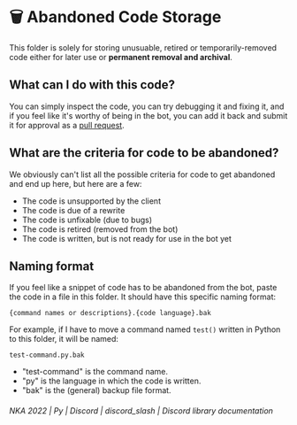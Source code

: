 # 🗑️ Abandoned Code Storage
This folder is solely for storing unusuable, retired or temporarily-removed code either for later use or **permanent removal and archival**.

## What can I do with this code?
You can simply inspect the code, you can try debugging it and fixing it, and if you feel like it's worthy of being in the bot, you can add it back and submit it for approval as a [pull request](https://github.com/PyBotDevs/water-reminder-bot/pulls).

## What are the criteria for code to be abandoned?
We obviously can't list all the possible criteria for code to get abandoned and end up here, but here are a few:

* The code is unsupported by the client
* The code is due of a rewrite
* The code is unfixable (due to bugs)
* The code is retired (removed from the bot)
* The code is written, but is not ready for use in the bot yet

## Naming format
If you feel like a snippet of code has to be abandoned from the bot, paste the code in a file in this folder. It should have this specific naming format:

`{command names or descriptions}.{code language}.bak`

For example, if I have to move a command named `test()` written in Python to this folder, it will be named:

`test-command.py.bak`

* "test-command" is the command name.
* "py" is the language in which the code is written.
* "bak" is the (general) backup file format.

<h6>NKA 2022 | Py | Discord | discord_slash | Discord library documentation</h6>
